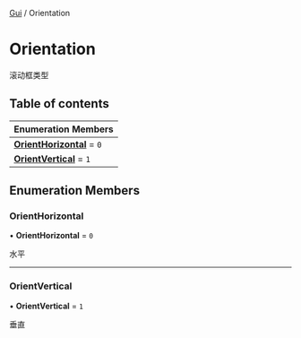[Gui](../groups/Gui.Gui.md) / Orientation

# Orientation <Badge type="tip" text="Enumeration" /> <Score text="Orientation" />

滚动框类型

## Table of contents

| Enumeration Members |
| :-----|
| **[OrientHorizontal](UI.Orientation.md#orienthorizontal)** = ``0`` <br> |
| **[OrientVertical](UI.Orientation.md#orientvertical)** = ``1`` <br> |

## Enumeration Members

### OrientHorizontal <Score text="OrientHorizontal" /> 

• **OrientHorizontal** = ``0``

水平

___

### OrientVertical <Score text="OrientVertical" /> 

• **OrientVertical** = ``1``

垂直
